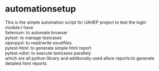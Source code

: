 # automationsetup
This is the simple automation script for UAHEP project to test the login module.I have  
Selenium: to automate browser  
pytest: to manage testcases  
openpyxl: to read/write excelfiles  
pytest-html: to generate simple html report  
pytest-xdist: to execute testcases parallely  
which are all python library and additonally used
allure reports:to generate detailed html reports
